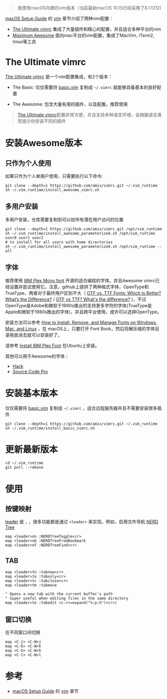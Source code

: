 > 我使用macOS内建的vim版本（当前最新macOS 10.15已经采用了8.1.1312)

[macOS Setup Guide](https://sourabhbajaj.com/mac-setup/) 的 [vim](https://sourabhbajaj.com/mac-setup/Vim/) 章节介绍了两种vim配置：

- [The Ultimate vimrc](https://github.com/amix/vimrc) 集成了大量插件和精心的配置，并且适合多种平台的vim
- [Maximum Awesome](https://github.com/square/maximum-awesome) 面向mac平台的vim配置，集成了MacVim, iTerm2, tmux等工具

# The Ultimate vimrc

[The Ultimate vimrc](https://github.com/amix/vimrc) 是一个vim配置集成，有2个版本：

- The Basic: 仅仅需要将 [basic.vim](https://github.com/amix/vimrc/blob/master/vimrcs/basic.vim) 复制成 `~/.vimrc` 就能够具备基本的良好配置

- The Awesome: 包含大量有用的插件，以及配置。推荐使用

> [The Ultimate vimrc](https://github.com/amix/vimrc)配置非常方便，并且支持多种语言环境，会根据语言类型提示你安装不同的插件

# 安装Awesome版本

## 只作为个人使用

如果只作为个人单用户使用，只需要执行以下命令:

```
git clone --depth=1 https://github.com/amix/vimrc.git ~/.vim_runtime
sh ~/.vim_runtime/install_awesome_vimrc.sh
```

## 多用户安装

多用户安装，仓库需要复制到可以给所有潜在用户访问的位置

```
git clone --depth=1 https://github.com/amix/vimrc.git /opt/vim_runtime
sh ~/.vim_runtime/install_awesome_parameterized.sh /opt/vim_runtime user0 user1 user2
# to install for all users with home directories
sh ~/.vim_runtime/install_awesome_parameterized.sh /opt/vim_runtime --all
```

## 字体

推荐使用 [IBM Plex Mono font](https://github.com/IBM/plex) 开源的适合编程的字体。并且Awesome vimrc已经设置并尝试使用它。注意，github上提供了两种格式字体，OpenType和TrueType，两者对于最终用户区别不大（ [OTF vs. TTF Fonts: Which Is Better? What’s the Difference?](https://www.makeuseof.com/tag/otf-vs-ttf-fonts-one-better/) /  [OTF vs TTF? What's the difference?](https://356labs.com/blog/otf-vs-ttf-whats-the-difference/) )，不过OpenType是Adobe和微软于1990s推出的支持更多字符的字体(TrueType是Apple和微软于1980s推出的字体)，并且跨平台使用，或许可以选择OpenType。

安装方法可以参考 [How to Install, Remove, and Manage Fonts on Windows, Mac, and Linux](https://www.howtogeek.com/192980/how-to-install-remove-and-manage-fonts-on-windows-mac-and-linux/) ，在 macOS上，只要打开 Font Book，然后将解压缩的字体目录拖放进去就可以安装好了。

请参考 [Install IBM Plex Font](https://blog.programster.org/install-IBM-plex-font) 在Ubuntu上安装。

其他可以用于Awesome的字体：

- [Hack](http://sourcefoundry.org/hack/)
- [Source Code Pro](https://adobe-fonts.github.io/source-code-pro/)

# 安装基本版本

 仅仅需要将 [basic.vim](https://github.com/amix/vimrc/blob/master/vimrcs/basic.vim) 复制成 `~/.vimrc` ，适合远程服务器并且不需要安装很多插件

```
git clone --depth=1 https://github.com/amix/vimrc.git ~/.vim_runtime
sh ~/.vim_runtime/install_basic_vimrc.sh
```

# 更新最新版本

```
cd ~/.vim_runtime
git pull --rebase
```

# 使用

## 按键映射

[leader](http://learnvimscriptthehardway.stevelosh.com/chapters/06.html#leader) 是 `,` ，很多功能都是通过 `<leader>` 来实现。例如，启用文件导航 [NERD Tree](https://github.com/scrooloose/nerdtree)

```
map <leader>nn :NERDTreeToggle<cr>
map <leader>nb :NERDTreeFromBookmark 
map <leader>nf :NERDTreeFind<cr>
```

## TAB

```
map <leader>tn :tabnew<cr>
map <leader>to :tabonly<cr>
map <leader>tc :tabclose<cr>
map <leader>tm :tabmove 

" Opens a new tab with the current buffer's path
" Super useful when editing files in the same directory
map <leader>te :tabedit <c-r>=expand("%:p:h")<cr>/
```

## 窗口切换

在不同窗口间切换

```
map <C-j> <C-W>j
map <C-k> <C-W>k
map <C-h> <C-W>h
map <C-l> <C-W>l
```

# 参考

* [macOS Setup Guide](https://sourabhbajaj.com/mac-setup/) 的 [vim](https://sourabhbajaj.com/mac-setup/Vim/) 章节